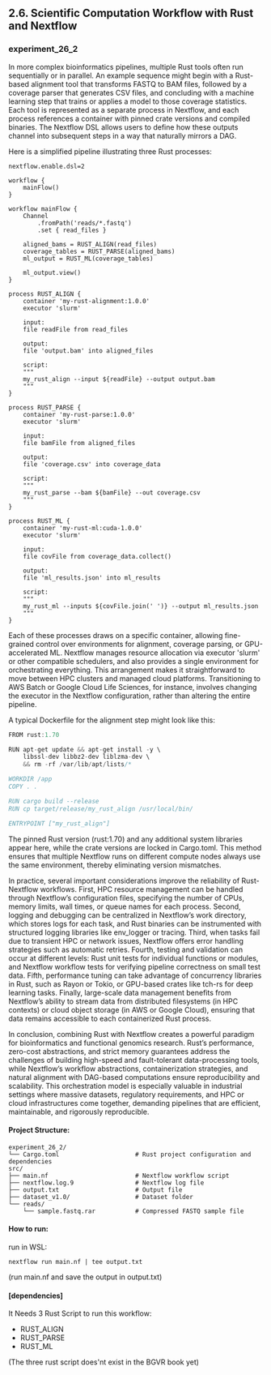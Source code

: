 ## 2.6. Scientific Computation Workflow with Rust and Nextflow

### experiment_26_2

In more complex bioinformatics pipelines, multiple Rust tools often run sequentially or in parallel. An example sequence might begin with a Rust-based alignment tool that transforms FASTQ to BAM files, followed by a coverage parser that generates CSV files, and concluding with a machine learning step that trains or applies a model to those coverage statistics. Each tool is represented as a separate process in Nextflow, and each process references a container with pinned crate versions and compiled binaries. The Nextflow DSL allows users to define how these outputs channel into subsequent steps in a way that naturally mirrors a DAG.

Here is a simplified pipeline illustrating three Rust processes:

```nextflow
nextflow.enable.dsl=2

workflow {
    mainFlow()
}

workflow mainFlow {
    Channel
        .fromPath('reads/*.fastq')
        .set { read_files }

    aligned_bams = RUST_ALIGN(read_files)
    coverage_tables = RUST_PARSE(aligned_bams)
    ml_output = RUST_ML(coverage_tables)

    ml_output.view()
}

process RUST_ALIGN {
    container 'my-rust-alignment:1.0.0'
    executor 'slurm'

    input:
    file readFile from read_files

    output:
    file 'output.bam' into aligned_files

    script:
    """
    my_rust_align --input ${readFile} --output output.bam
    """
}

process RUST_PARSE {
    container 'my-rust-parse:1.0.0'
    executor 'slurm'

    input:
    file bamFile from aligned_files

    output:
    file 'coverage.csv' into coverage_data

    script:
    """
    my_rust_parse --bam ${bamFile} --out coverage.csv
    """
}

process RUST_ML {
    container 'my-rust-ml:cuda-1.0.0'
    executor 'slurm'

    input:
    file covFile from coverage_data.collect()

    output:
    file 'ml_results.json' into ml_results

    script:
    """
    my_rust_ml --inputs ${covFile.join(' ')} --output ml_results.json
    """
}
```

Each of these processes draws on a specific container, allowing fine-grained control over environments for alignment, coverage parsing, or GPU-accelerated ML. Nextflow manages resource allocation via executor 'slurm' or other compatible schedulers, and also provides a single environment for orchestrating everything. This arrangement makes it straightforward to move between HPC clusters and managed cloud platforms. Transitioning to AWS Batch or Google Cloud Life Sciences, for instance, involves changing the executor in the Nextflow configuration, rather than altering the entire pipeline.

A typical Dockerfile for the alignment step might look like this:

```rust
FROM rust:1.70

RUN apt-get update && apt-get install -y \
    libssl-dev libbz2-dev liblzma-dev \
    && rm -rf /var/lib/apt/lists/*

WORKDIR /app
COPY . .

RUN cargo build --release
RUN cp target/release/my_rust_align /usr/local/bin/

ENTRYPOINT ["my_rust_align"]
```

The pinned Rust version (rust:1.70) and any additional system libraries appear here, while the crate versions are locked in Cargo.toml. This method ensures that multiple Nextflow runs on different compute nodes always use the same environment, thereby eliminating version mismatches.

In practice, several important considerations improve the reliability of Rust-Nextflow workflows. First, HPC resource management can be handled through Nextflow’s configuration files, specifying the number of CPUs, memory limits, wall times, or queue names for each process. Second, logging and debugging can be centralized in Nextflow’s work directory, which stores logs for each task, and Rust binaries can be instrumented with structured logging libraries like env_logger or tracing. Third, when tasks fail due to transient HPC or network issues, Nextflow offers error handling strategies such as automatic retries. Fourth, testing and validation can occur at different levels: Rust unit tests for individual functions or modules, and Nextflow workflow tests for verifying pipeline correctness on small test data. Fifth, performance tuning can take advantage of concurrency libraries in Rust, such as Rayon or Tokio, or GPU-based crates like tch-rs for deep learning tasks. Finally, large-scale data management benefits from Nextflow’s ability to stream data from distributed filesystems (in HPC contexts) or cloud object storage (in AWS or Google Cloud), ensuring that data remains accessible to each containerized Rust process.

In conclusion, combining Rust with Nextflow creates a powerful paradigm for bioinformatics and functional genomics research. Rust’s performance, zero-cost abstractions, and strict memory guarantees address the challenges of building high-speed and fault-tolerant data-processing tools, while Nextflow’s workflow abstractions, containerization strategies, and natural alignment with DAG-based computations ensure reproducibility and scalability. This orchestration model is especially valuable in industrial settings where massive datasets, regulatory requirements, and HPC or cloud infrastructures come together, demanding pipelines that are efficient, maintainable, and rigorously reproducible.

#### Project Structure:

```plaintext
experiment_26_2/
└── Cargo.toml                     # Rust project configuration and dependencies
src/
├── main.nf                        # Nextflow workflow script
├── nextflow.log.9                 # Nextflow log file
├── output.txt                     # Output file
├── dataset_v1.0/                  # Dataset folder
└── reads/
    └── sample.fastq.rar           # Compressed FASTQ sample file
```

#### How to run:

run in WSL:

```wsl
nextflow run main.nf | tee output.txt
```

(run main.nf and save the output in output.txt)
  
#### [dependencies]

It Needs 3 Rust Script to run this workflow:
* RUST_ALIGN   
* RUST_PARSE 
* RUST_ML

(The three rust script does'nt exist in the BGVR book yet)












